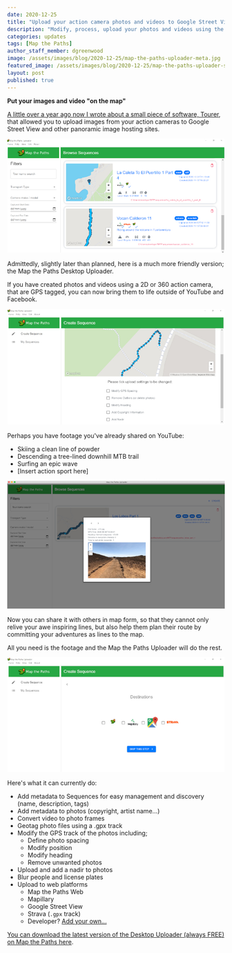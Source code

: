 ```yaml
---
date: 2020-12-25
title: "Upload your action camera photos and videos to Google Street View, Mapillary, and more!"
description: "Modify, process, upload your photos and videos using the Map the Paths Desktop Uploader"
categories: updates
tags: [Map the Paths]
author_staff_member: dgreenwood
image: /assets/images/blog/2020-12-25/map-the-paths-uploader-meta.jpg
featured_image: /assets/images/blog/2020-12-25/map-the-paths-uploader-sm.jpg
layout: post
published: true
---
```


**Put your images and video "on the map"**

[A little over a year ago now I wrote about a small piece of software, Tourer](/blog/2019/diy-google-street-view-part-5-uploading-photos-using-your-computer), that allowed you to upload images from your action cameras to Google Street View and other panoramic image hosting sites.

<img class="img-fluid" src="/assets/images/blog/2020-12-25/map-the-paths-uploader-sm.jpg" alt="Map the Paths Desktop Uploader" title="Map the Paths Desktop Uploader" />

Admittedly, slightly later than planned, here is a much more friendly version; the Map the Paths Desktop Uploader.

If you have created photos and videos using a 2D or 360 action camera, that are GPS tagged, you can now bring them to life outside of YouTube and Facebook.

<img class="img-fluid" src="/assets/images/blog/2020-12-25/map-the-paths-uploader-modify.jpg" alt="Map the Paths Desktop Uploader" title="Map the Paths Desktop Uploader" />

Perhaps you have footage you've already shared on YouTube:

* Skiing a clean line of powder
* Descending a tree-lined downhill MTB trail
* Surfing an epic wave
* [Insert action sport here]

<img class="img-fluid" src="/assets/images/blog/2020-12-25/map-the-paths-uploader-viewer.jpg" alt="Map the Paths Desktop Uploader" title="Map the Paths Desktop Uploader" />

Now you can share it with others in map form, so that they cannot only relive your awe inspiring lines, but also help them plan their route by committing your adventures as lines to the map.

All you need is the footage and the Map the Paths Uploader will do the rest.

<img class="img-fluid" src="/assets/images/blog/2020-12-25/map-the-paths-uploader-integrations.jpg" alt="Map the Paths Desktop Uploader" title="Map the Paths Desktop Uploader" />

Here's what it can currently do:

* Add metadata to Sequences for easy management and discovery (name, description, tags)
* Add metadata to photos (copyright, artist name...)
* Convert video to photo frames
* Geotag photo files using a .gpx track
* Modify the GPS track of the photos including;
	- Define photo spacing
	- Modify position
	- Modify heading
	- Remove unwanted photos
* Upload and add a nadir to photos
* Blur people and license plates
* Upload to web platforms
	- Map the Paths Web
	- Mapillary
	- Google Street View
	- Strava (`.gpx` track)
	- Developer? [Add your own...](https://guides.trekview.org/mtp-desktop-uploader/developer-docs/integrations)

[You can download the latest version of the Desktop Uploader (always FREE) on Map the Paths here](https://mtp.trekview.org/uploader).